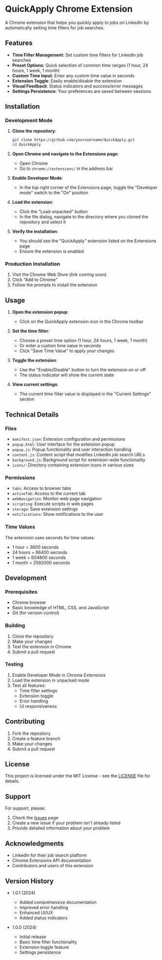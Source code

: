# QuickApply Chrome Extension

A Chrome extension that helps you quickly apply to jobs on LinkedIn by automatically setting time filters for job searches.

## Features

- **Time Filter Management**: Set custom time filters for LinkedIn job searches
- **Preset Options**: Quick selection of common time ranges (1 hour, 24 hours, 1 week, 1 month)
- **Custom Time Input**: Enter any custom time value in seconds
- **Extension Toggle**: Easily enable/disable the extension
- **Visual Feedback**: Status indicators and success/error messages
- **Settings Persistence**: Your preferences are saved between sessions

## Installation

### Development Mode

1. **Clone the repository**:
    ```sh
    git clone https://github.com/yourusername/QuickApply.git
    cd QuickApply
    ```

2. **Open Chrome and navigate to the Extensions page**:
    - Open Chrome
    - Go to `chrome://extensions/` in the address bar

3. **Enable Developer Mode**:
    - In the top right corner of the Extensions page, toggle the "Developer mode" switch to the "On" position

4. **Load the extension**:
    - Click the "Load unpacked" button
    - In the file dialog, navigate to the directory where you cloned the repository and select it

5. **Verify the installation**:
    - You should see the "QuickApply" extension listed on the Extensions page
    - Ensure the extension is enabled

### Production Installation

1. Visit the Chrome Web Store (link coming soon)
2. Click "Add to Chrome"
3. Follow the prompts to install the extension

## Usage

1. **Open the extension popup**:
    - Click on the QuickApply extension icon in the Chrome toolbar

2. **Set the time filter**:
    - Choose a preset time option (1 hour, 24 hours, 1 week, 1 month)
    - Or enter a custom time value in seconds
    - Click "Save Time Value" to apply your changes

3. **Toggle the extension**:
    - Use the "Enable/Disable" button to turn the extension on or off
    - The status indicator will show the current state

4. **View current settings**:
    - The current time filter value is displayed in the "Current Settings" section

## Technical Details

### Files

- `manifest.json`: Extension configuration and permissions
- `popup.html`: User interface for the extension popup
- `popup.js`: Popup functionality and user interaction handling
- `content.js`: Content script that modifies LinkedIn job search URLs
- `background.js`: Background script for extension-wide functionality
- `icons/`: Directory containing extension icons in various sizes

### Permissions

- `tabs`: Access to browser tabs
- `activeTab`: Access to the current tab
- `webNavigation`: Monitor web page navigation
- `scripting`: Execute scripts in web pages
- `storage`: Save extension settings
- `notifications`: Show notifications to the user

### Time Values

The extension uses seconds for time values:
- 1 hour = 3600 seconds
- 24 hours = 86400 seconds
- 1 week = 604800 seconds
- 1 month = 2592000 seconds

## Development

### Prerequisites

- Chrome browser
- Basic knowledge of HTML, CSS, and JavaScript
- Git (for version control)

### Building

1. Clone the repository
2. Make your changes
3. Test the extension in Chrome
4. Submit a pull request

### Testing

1. Enable Developer Mode in Chrome Extensions
2. Load the extension in unpacked mode
3. Test all features:
   - Time filter settings
   - Extension toggle
   - Error handling
   - UI responsiveness

## Contributing

1. Fork the repository
2. Create a feature branch
3. Make your changes
4. Submit a pull request

## License

This project is licensed under the MIT License - see the [LICENSE](LICENSE) file for details.

## Support

For support, please:
1. Check the [Issues](https://github.com/yourusername/QuickApply/issues) page
2. Create a new issue if your problem isn't already listed
3. Provide detailed information about your problem

## Acknowledgments

- LinkedIn for their job search platform
- Chrome Extensions API documentation
- Contributors and users of this extension

## Version History

- 1.0.1 (2024)
  - Added comprehensive documentation
  - Improved error handling
  - Enhanced UI/UX
  - Added status indicators

- 1.0.0 (2024)
  - Initial release
  - Basic time filter functionality
  - Extension toggle feature
  - Settings persistence
